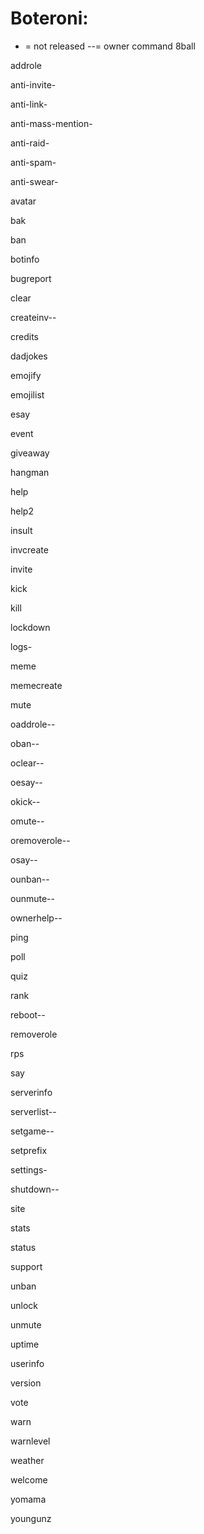 # Boteroni:
- = not released --= owner command
8ball

addrole

 anti-invite-
 
 anti-link-
 
 anti-mass-mention-
 
 anti-raid-
 
 anti-spam-
 
 anti-swear-
 
avatar

bak

ban

botinfo

bugreport

clear
  
  createinv--

credits

dadjokes

emojify

emojilist

esay

event

giveaway

hangman

help

help2

insult

invcreate

invite

kick

kill

lockdown
 
 logs-

meme

memecreate

mute
  
  oaddrole--
  
  oban--
  
  oclear--
  
  oesay--
  
  okick--
  
  omute--
  
  oremoverole--
  
  osay--
  
  ounban--
  
  ounmute--
  
  ownerhelp--

ping

poll

quiz

rank
  
  reboot--

removerole

rps

say

serverinfo
  
  serverlist--
  
  setgame--

setprefix

settings-
  
  shutdown--

site

stats

status

support

unban

unlock

unmute

uptime

userinfo

version

vote

warn

warnlevel

weather

welcome

yomama

youngunz
